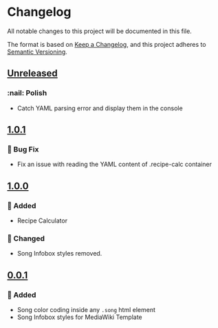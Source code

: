 # Changelog

All notable changes to this project will be documented in this file.

The format is based on [Keep a Changelog](https://keepachangelog.com/en/1.1.0/),
and this project adheres to [Semantic Versioning](https://semver.org/spec/v2.0.0.html).

## [Unreleased]
### :nail: Polish
- Catch YAML parsing error and display them in the console

## [1.0.1]
### :bug: Bug Fix
- Fix an issue with reading the YAML content of .recipe-calc container

## [1.0.0]
### :rocket: Added
- Recipe Calculator
### :pencil: Changed
- Song Infobox styles removed.

## [0.0.1]
### :rocket: Added

- Song color coding inside any `.song` html element
- Song Infobox styles for MediaWiki Template

[Unreleased]: https://github.com/erremauro/CignoApp/compare/v1.0.1...HEAD
[1.0.1]: https://github.com/erremauro/CignoApp/releases/tag/v1.0.1
[1.0.0]: https://github.com/erremauro/CignoApp/releases/tag/v1.0.0
[0.0.1]: https://github.com/erremauro/CignoApp/releases/tag/v0.0.1